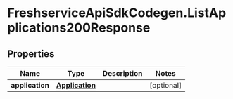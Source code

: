 # FreshserviceApiSdkCodegen.ListApplications200Response

## Properties

| Name            | Type                              | Description | Notes      |
| --------------- | --------------------------------- | ----------- | ---------- |
| **application** | [**Application**](Application.md) |             | [optional] |
